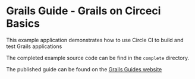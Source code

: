 # Grails Guide - Grails on Circeci Basics

This example application demonstrates how to use Circle CI to build and test Grails applications 

The completed example source code can be find in the `complete` directory.

The published guide can be found on the [Grails Guides website](http://guides.grails.org/grails-on-circleci-basics/guide/index.html)

